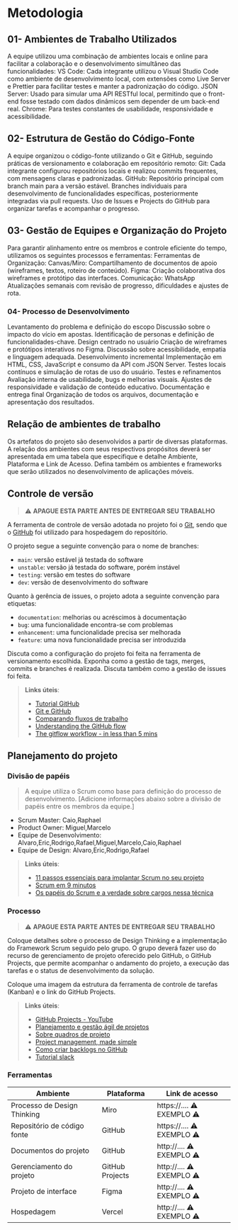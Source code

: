 
# Metodologia
## 01- Ambientes de Trabalho Utilizados
A equipe utilizou uma combinação de ambientes locais e online para facilitar a colaboração e o desenvolvimento simultâneo das funcionalidades:
VS Code: Cada integrante utilizou o Visual Studio Code como ambiente de desenvolvimento local, com extensões como Live Server e Prettier para facilitar testes e manter a padronização do código.
JSON Server: Usado para simular uma API RESTful local, permitindo que o front-end fosse testado com dados dinâmicos sem depender de um back-end real.
Chrome: Para testes constantes de usabilidade, responsividade e acessibilidade.


## 02- Estrutura de Gestão do Código-Fonte
A equipe organizou o código-fonte utilizando o Git e GitHub, seguindo práticas de versionamento e colaboração em repositório remoto:
Git: Cada integrante configurou repositórios locais e realizou commits frequentes, com mensagens claras e padronizadas.
GitHub:
Repositório principal com branch main para a versão estável.
Branches individuais para desenvolvimento de funcionalidades específicas, posteriormente integradas via pull requests.
Uso de Issues e Projects do GitHub para organizar tarefas e acompanhar o progresso.

## 03- Gestão de Equipes e Organização do Projeto
Para garantir alinhamento entre os membros e controle eficiente do tempo, utilizamos os seguintes processos e ferramentas:
Ferramentas de Organização:
Canvas/Miro: Compartilhamento de documentos de apoio (wireframes, textos, roteiro de conteúdo).
Figma: Criação colaborativa dos wireframes e protótipo das interfaces.
Comunicação:
WhatsApp
Atualizações semanais com revisão de progresso, dificuldades e ajustes de rota.

### 04-  Processo de Desenvolvimento
Levantamento do problema e definição do escopo
Discussão sobre o impacto do vício em apostas.
Identificação de personas e definição de funcionalidades-chave.
Design centrado no usuário
Criação de wireframes e protótipos interativos no Figma.
Discussão sobre acessibilidade, empatia e linguagem adequada.
Desenvolvimento incremental
Implementação em HTML, CSS, JavaScript e consumo da API com JSON Server.
Testes locais contínuos e simulação de rotas de uso do usuário.
Testes e refinamentos
Avaliação interna de usabilidade, bugs e melhorias visuais.
Ajustes de responsividade e validação de conteúdo educativo.
Documentação e entrega final
Organização de todos os arquivos, documentação e apresentação dos resultados.


## Relação de ambientes de trabalho

Os artefatos do projeto são desenvolvidos a partir de diversas plataformas. A relação dos ambientes com seus respectivos propósitos deverá ser apresentada em uma tabela que especifique e detalhe Ambiente, Plataforma e Link de Acesso. Defina também os ambientes e frameworks que serão utilizados no desenvolvimento de aplicações móveis.

## Controle de versão

> ⚠️ **APAGUE ESTA PARTE ANTES DE ENTREGAR SEU TRABALHO**

A ferramenta de controle de versão adotada no projeto foi o [Git](https://git-scm.com/), sendo que o [GitHub](https://github.com) foi utilizado para hospedagem do repositório.

O projeto segue a seguinte convenção para o nome de branches:

- `main`: versão estável já testada do software
- `unstable`: versão já testada do software, porém instável
- `testing`: versão em testes do software
- `dev`: versão de desenvolvimento do software

Quanto à gerência de issues, o projeto adota a seguinte convenção para etiquetas:

- `documentation`: melhorias ou acréscimos à documentação
- `bug`: uma funcionalidade encontra-se com problemas
- `enhancement`: uma funcionalidade precisa ser melhorada
- `feature`: uma nova funcionalidade precisa ser introduzida

Discuta como a configuração do projeto foi feita na ferramenta de versionamento escolhida. Exponha como a gestão de tags, merges, commits e branches é realizada. Discuta também como a gestão de issues foi feita.

> **Links úteis**:
> - [Tutorial GitHub](https://guides.github.com/activities/hello-world/)
> - [Git e GitHub](https://www.youtube.com/playlist?list=PLHz_AreHm4dm7ZULPAmadvNhH6vk9oNZA)
> - [Comparando fluxos de trabalho](https://www.atlassian.com/br/git/tutorials/comparing-workflows)
> - [Understanding the GitHub flow](https://guides.github.com/introduction/flow/)
> - [The gitflow workflow - in less than 5 mins](https://www.youtube.com/watch?v=1SXpE08hvGs)

## Planejamento do projeto

###  Divisão de papéis

> A equipe utiliza o Scrum como base para definição do processo de desenvolvimento. [Adicione informações abaixo sobre a divisão de papéis entre os membros da equipe.]

- Scrum Master: Caio,Raphael
- Product Owner: Miguel,Marcelo
- Equipe de Desenvolvimento: Alvaro,Eric,Rodrigo,Rafael,Miguel,Marcelo,Caio,Raphael
- Equipe de Design: Alvaro,Eric,Rodrigo,Rafael

> **Links úteis**:
> - [11 passos essenciais para implantar Scrum no seu projeto](https://mindmaster.com.br/scrum-11-passos/)
> - [Scrum em 9 minutos](https://www.youtube.com/watch?v=XfvQWnRgxG0)
> - [Os papéis do Scrum e a verdade sobre cargos nessa técnica](https://www.atlassian.com/br/agile/scrum/roles)

### Processo

> ⚠️ **APAGUE ESTA PARTE ANTES DE ENTREGAR SEU TRABALHO**

Coloque detalhes sobre o processo de Design Thinking e a implementação do Framework Scrum seguido pelo grupo. O grupo deverá fazer uso do recurso de gerenciamento de projeto oferecido pelo GitHub, o GitHub Projects, que permite acompanhar o andamento do projeto, a execução das tarefas e o status de desenvolvimento da solução. 

Coloque uma imagem da estrutura da ferramenta de controle de tarefas (Kanban) e o link do GitHub Projects.
 
> **Links úteis**:
> - [GitHub Projects - YouTube](https://www.youtube.com/playlist?list=PLiO7XHcmTsldZR93nkTFmmWbCEVF_8F5H)
> - [Planejamento e gestão ágil de projetos](https://pucminas.instructure.com/courses/87878/pages/unidade-2-tema-2-utilizacao-de-ferramentas-para-controle-de-versoes-de-software)
> - [Sobre quadros de projeto](https://docs.github.com/pt/issues/organizing-your-work-with-project-boards/managing-project-boards/about-project-boards)
> - [Project management, made simple](https://github.com/features/project-management/)
> - [Como criar backlogs no GitHub](https://www.youtube.com/watch?v=RXEy6CFu9Hk)
> - [Tutorial slack](https://slack.com/intl/en-br/)

### Ferramentas

| Ambiente                            | Plataforma                         | Link de acesso                       |
|-------------------------------------|------------------------------------|--------------------------------------|
| Processo de Design Thinking         | Miro                               | https://....   ⚠️ EXEMPLO ⚠️        |
| Repositório de código fonte         | GitHub                             | https://....   ⚠️ EXEMPLO ⚠️        |
| Documentos do projeto               | GitHub                             | http://....    ⚠️ EXEMPLO ⚠️        |
| Gerenciamento do projeto            | GitHub Projects                    | http://....    ⚠️ EXEMPLO ⚠️        |
| Projeto de interface                | Figma                              | http://....    ⚠️ EXEMPLO ⚠️        |
| Hospedagem                          | Vercel                             | http://....    ⚠️ EXEMPLO ⚠️        |
 
